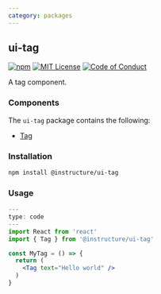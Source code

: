 ```yaml
---
category: packages
---
```


## ui-tag

[![npm][npm]][npm-url]
[![MIT License][license-badge]][license]
[![Code of Conduct][coc-badge]][coc]

A tag component.

### Components

The `ui-tag` package contains the following:

- [Tag](#Tag)

### Installation

```sh
npm install @instructure/ui-tag
```

### Usage

```jsx
---
type: code
---
import React from 'react'
import { Tag } from '@instructure/ui-tag'

const MyTag = () => {
  return (
    <Tag text="Hello world" />
  )
}
```

[npm]: https://img.shields.io/npm/v/@instructure/ui-tag.svg
[npm-url]: https://npmjs.com/package/@instructure/ui-tag
[license-badge]: https://img.shields.io/npm/l/instructure-ui.svg?style=flat-square
[license]: https://github.com/instructure/instructure-ui/blob/master/LICENSE.md
[coc-badge]: https://img.shields.io/badge/code%20of-conduct-ff69b4.svg?style=flat-square
[coc]: https://github.com/instructure/instructure-ui/blob/master/CODE_OF_CONDUCT.md
